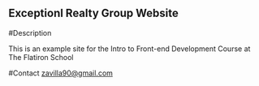 Exceptionl Realty Group Website
---

#Description

This is an example site for the Intro to Front-end Development Course at The Flatiron School

#Contact
zavilla90@gmail.com
